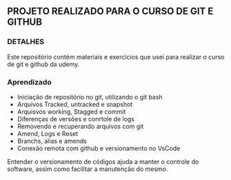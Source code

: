 ## PROJETO REALIZADO PARA O CURSO DE GIT E GITHUB

### DETALHES
Este repositório contém materiais e exercícios que usei para realizar o curso de git e github da udemy.

### Aprendizado

- Iniciação de repositório no git, utilizando o git bash
- Arquivos Tracked, untracked e snapshot
- Arquisvos working, Stagged e commit
- Diferenças de versões e conrtole de logs
- Removendo e recuperando arquivos com git
- Amend, Logs e Reset
- Branchs, alias e amends
- Conexão remota com github e versionamento no VsCode

Entender o versionamento de códigos ajuda a manter o controle do software, assim como facilitar a manutenção do mesmo.
